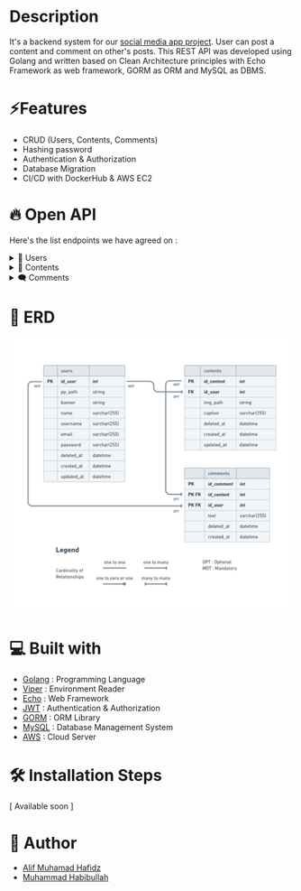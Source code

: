 # Description

It's a backend system for our [social media app project](https://github.com/incredible-four/socialmedia-app). User can post a content and comment on other's posts. This REST API was developed using Golang and written based on Clean Architecture principles with Echo Framework as web framework, GORM as ORM and MySQL as DBMS.

# ⚡Features
- CRUD (Users, Contents, Comments)
- Hashing password
- Authentication & Authorization
- Database Migration
- CI/CD with DockerHub & AWS EC2

# 🔥 Open API

Here's the list endpoints we have agreed on :

<details>
  <summary>👶 Users</summary>
  
| Method      | Endpoint            | Params      | JWT Token   | Function                                |
| ----------- | ------------------- | ----------- | ----------- | --------------------------------------- |
| POST        | /register           | -           | NO          | Register a new user                     |
| POST        | /login              | -           | NO          | Login to the system                     |
| GET         | /users/{username}   | username    | NO          | Show profile (get user & its contents)  |
| GET         | /users              | -           | YES         | Get data user (for edit profile form)   |
| PUT         | /users              | -           | YES         | Update user profile                     |
| DELETE      | /users              | -           | YES         | Deactivate user account                 |
  
</details>

<details>
  <summary>🔖 Contents</summary>
  
| Method      | Endpoint                | Params      | JWT Token   | Function                                |
| ----------- | ----------------------- | ----------- | ----------- | --------------------------------------- |
| GET         | /contents               | -           | NO          | Get all contents                        |
| GET         | /contents/{id_content}  | id_content  | NO          | Get a content by its ID                 |
| POST        | /contents               | -           | YES         | Post a new content                      |
| PUT         | /contents/{id_content}  | id_content  | YES         | Update a content                        |
| DELETE      | /contents/{id_content}  | id_content  | YES         | Delete a content                        |
  
</details>

<details>
  <summary>🗨️ Comments</summary>
  
| Method      | Endpoint                | Params      | JWT Token   | Function                                |
| ----------- | ----------------------- | ----------- | ----------- | --------------------------------------- |
| POST        | /comments/{id_content}  | id_content  | YES         | Post a new comment                      |
| DELETE      | /comments/{id_comment}  | id_comment  | YES         | Delete a comment                        |
  
</details>

# 🔗 ERD

![run](./ERD.png)
# 💻 Built with

- [Golang](https://go.dev/) : Programming Language
- [Viper](https://github.com/spf13/viper) : Environment Reader
- [Echo](https://echo.labstack.com/) : Web Framework
- [JWT](https://jwt.io/) : Authentication & Authorization
- [GORM](https://gorm.io/) : ORM Library
- [MySQL](https://gorm.io/) : Database Management System
- [AWS](https://aws.amazon.com/) : Cloud Server

# 🛠️ Installation Steps

[ Available soon ]

# 👑 Author

- [Alif Muhamad Hafidz](https://github.com/AlifMuhamadHafidz)
- [Muhammad Habibullah](https://github.com/hebobibun)



